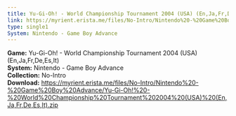 ```yaml
---
title: Yu-Gi-Oh! - World Championship Tournament 2004 (USA) (En,Ja,Fr,De,Es,It)
link: https://myrient.erista.me/files/No-Intro/Nintendo%20-%20Game%20Boy%20Advance/Yu-Gi-Oh!%20-%20World%20Championship%20Tournament%202004%20(USA)%20(En,Ja,Fr,De,Es,It).zip
type: single1
System: Nintendo - Game Boy Advance
---
```

<b>Game:</b> Yu-Gi-Oh! - World Championship Tournament 2004 (USA) (En,Ja,Fr,De,Es,It)<br>
<b>System:</b> Nintendo - Game Boy Advance<br>
<b>Collection:</b> No-Intro<br>
<b>Download:</b> https://myrient.erista.me/files/No-Intro/Nintendo%20-%20Game%20Boy%20Advance/Yu-Gi-Oh!%20-%20World%20Championship%20Tournament%202004%20(USA)%20(En,Ja,Fr,De,Es,It).zip
